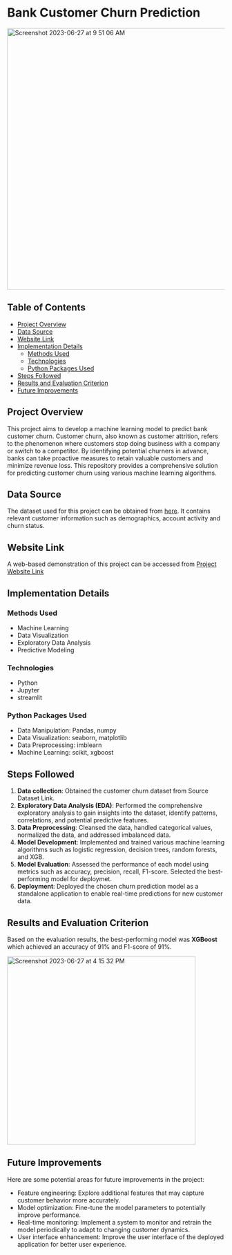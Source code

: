 # Bank Customer Churn Prediction

<img width="605" alt="Screenshot 2023-06-27 at 9 51 06 AM" src="https://github.com/SaloniJhalani/Bank-Customer-Churn-Prediction/assets/33859675/aebb2d8b-b78b-4bbe-8322-e005ed3132ec">

## Table of Contents
- [Project Overview](#project-overview)
- [Data Source](#data-source)
- [Website Link](#website-link)
- [Implementation Details](#implementation-details)
    - [Methods Used](#methods-used)
    - [Technologies](#technologies)
    - [Python Packages Used](#python-packages-used)
- [Steps Followed](#steps-followed)
- [Results and Evaluation Criterion](#results-and-evaluation-criterion)
- [Future Improvements](#future-improvements)

## Project Overview
This project aims to develop a machine learning model to predict bank customer churn. Customer churn, also known as customer attrition, refers to the phenomenon where customers stop doing business with a company or switch to a competitor. By identifying potential churners in advance, banks can take proactive measures to retain valuable customers and minimize revenue loss. This repository provides a comprehensive solution for predicting customer churn using various machine learning algorithms.

## Data Source
The dataset used for this project can be obtained from [here](#https.kaggle.com/datasets/adammaus/predicting-churn-for-bank-customers). 
It contains relevant customer information such as demographics, account activity and churn status. 

## Website Link

A web-based demonstration of this project can be accessed from [Project Website Link](https://bank-customer-churn-prediction.streamlit.app)

## Implementation Details

### Methods Used
* Machine Learning
* Data Visualization
* Exploratory Data Analysis
* Predictive Modeling

### Technologies
* Python
* Jupyter
* streamlit

### Python Packages Used
* Data Manipulation: Pandas, numpy
* Data Visualization: seaborn, matplotlib
* Data Preprocessing: imblearn
* Machine Learning: scikit, xgboost
  
## Steps Followed

1. **Data collection**: Obtained the customer churn dataset from Source Dataset Link.
2. **Exploratory Data Analysis (EDA)**: Performed the comprehensive exploratory analysis to gain insights into the dataset, identify patterns, correlations, and potential predictive features.
3. **Data Preprocessing**: Cleansed the data, handled categorical values, normalized the data, and addressed imbalanced data.
4. **Model Development**: Implemented and trained various machine learning algorithms such as logistic regression, decision trees, random forests, and XGB.
5. **Model Evaluation**: Assessed the performance of each model using metrics such as accuracy, precision, recall, F1-score. Selected the best-performing model for deploymet.
6. **Deployment**: Deployed the chosen churn prediction model as a standalone application to enable real-time predictions for new customer data.

## Results and Evaluation Criterion

Based on the evaluation results, the best-performing model was **XGBoost** which achieved an accuracy of 91% and F1-score of 91%. 

<img width="436" alt="Screenshot 2023-06-27 at 4 15 32 PM" src="https://github.com/SaloniJhalani/Bank-Customer-Churn-Prediction/assets/33859675/4d273530-aa25-443c-93d6-33d6d3904de4">

## Future Improvements

Here are some potential areas for future improvements in the project:

* Feature engineering: Explore additional features that may capture customer behavior more accurately.
* Model optimization: Fine-tune the model parameters to potentially improve performance.
* Real-time monitoring: Implement a system to monitor and retrain the model periodically to adapt to changing customer dynamics.
* User interface enhancement: Improve the user interface of the deployed application for better user experience.






